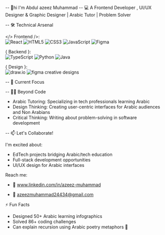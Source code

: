 -- 👋hi I'm Abdul azeez Muhammad 
-- 💻 A Frontend Developer , UI/UX Designer & Graphic Designer | Arabic Tutor | Problem Solver

-- 🛠️ Technical Arsenal

</> Frontend />:  
![React]()
![HTML5](https://img.shields.io/badge/HTML5-E34F26?style=flat-square&logo=html5&logoColor=white)
![CSS3](https://img.shields.io/badge/CSS3-1572B6?style=flat-square&logo=css3&logoColor=white)
![JavaScript](https://img.shields.io/badge/JavaScript-F7DF1E?style=flat-square&logo=javascript&logoColor=black)
![Figma](https://img.shields.io/badge/Figma-FF3E00?style=flat-square&logo=figma&logoColor=white)

{ Backend }:  
![TypeScript]()
![Python](https://img.shields.io/badge/Python-3776AB?style=flat-square&logo=python&logoColor=white)
![Java](https://img.shields.io/badge/Java-007396?style=flat-square&logo=java&logoColor=white)

{ Design }:  
![draw.io]()
![figma creative designs ](https://img.shields.io/badge/Adobe%20Creative%20Cloud-DA1F26?style=flat-square&logo=adobe-creative-cloud&logoColor=white)

-- 🌱 Current Focus


-- 👨‍🏫 Beyond Code

- Arabic Tutoring: Specializing in tech professionals learning Arabic
- Design Thinking: Creating user-centric interfaces for Arabic audiences and Non Arabians
- Critical Thinking: Writing about problem-solving in software development

-- 📫 Let's Collaborate!

I'm excited about:
- EdTech projects bridging Arabic/tech education
- Full-stack development opportunities
- UI/UX design for Arabic interfaces

Reach me:
- 💼 www.linkedin.com/in/azeez-muhammad

- 📧 azeezmuhammad24434@gmail.com 

⚡ Fun Facts
- Designed 50+ Arabic learning infographics
- Solved 86+ coding challenges
- Can explain recursion using Arabic poetry metaphors 📜


<!---
Abdulazeez20012/Abdulazeez20012 is a ✨ special ✨ repository because its `README.md` (this file) appears on your GitHub profile.
You can click the Preview link to take a look at your changes.
--->
